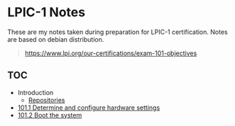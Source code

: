 # LPIC-1 Notes

These are my notes taken during preparation for LPIC-1 certification. Notes are based on debian distribution.

> https://www.lpi.org/our-certifications/exam-101-objectives

## TOC

* Introduction
  * [Repositories](./repositories)
* [101.1 Determine and configure hardware settings](./101/1)
* [101.2 Boot the system](./101/2)
